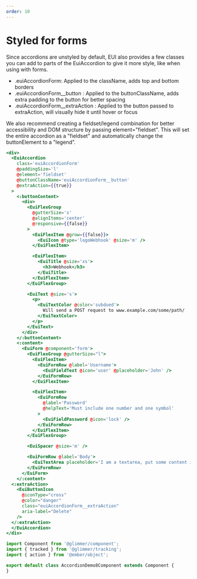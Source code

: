 ```yaml
---
order: 10
---
```


# Styled for forms

<EuiText>
<p>
  Since accordions are unstyled by default, EUI also provides a few classes you
  can add to parts of the EuiAccordion to give it more style, like when using
  with forms.
  <ul>
    <li><EuiCode>.euiAccordionForm</EuiCode>: Applied to the
      <EuiCode>className</EuiCode>, adds top and bottom borders</li>
    <li><EuiCode>.euiAccordionForm__button</EuiCode> : Applied to the
      <EuiCode>buttonClassName</EuiCode>, adds extra padding to the button for
      better spacing</li>
    <li><EuiCode>.euiAccordionForm__extraAction</EuiCode> : Applied to the button
      passed to
      <EuiCode>extraAction</EuiCode>, will visually hide it until hover or focus</li>
  </ul>
</p>
<p>
  We also recommend creating a fieldset/legend combination for better
  accessibility and DOM structure by passing
  <EuiCode>element="fieldset"</EuiCode>. This will set the entire accordion as a
  <EuiCode>"fieldset"</EuiCode>
  and automatically change the buttonElement to a
  <EuiCode>"legend"</EuiCode>.
</p>
</EuiText>

```hbs template
<div>
  <EuiAccordion
    class='euiAccordionForm'
    @paddingSize='l'
    @element='fieldset'
    @buttonClassName='euiAccordionForm__button'
    @extraAction={{true}}
  >
    <:buttonContent>
      <div>
        <EuiFlexGroup
          @gutterSize='s'
          @alignItems='center'
          @responsive={{false}}
        >
          <EuiFlexItem @grow={{false}}>
            <EuiIcon @type='logoWebhook' @size='m' />
          </EuiFlexItem>

          <EuiFlexItem>
            <EuiTitle @size='xs'>
              <h3>Webhook</h3>
            </EuiTitle>
          </EuiFlexItem>
        </EuiFlexGroup>

        <EuiText @size='s'>
          <p>
            <EuiTextColor @color='subdued'>
              Will send a POST request to www.example.com/some/path/
            </EuiTextColor>
          </p>
        </EuiText>
      </div>
    </:buttonContent>
    <:content>
      <EuiForm @component='form'>
        <EuiFlexGroup @gutterSize="l">
          <EuiFlexItem>
            <EuiFormRow @label='Username'>
              <EuiFieldText @icon='user' @placeholder='John' />
            </EuiFormRow>
          </EuiFlexItem>

          <EuiFlexItem>
            <EuiFormRow
              @label='Password'
              @helpText='Must include one number and one symbol'
            >
              <EuiFieldPassword @icon='lock' />
            </EuiFormRow>
          </EuiFlexItem>
        </EuiFlexGroup>

        <EuiSpacer @size='m' />

        <EuiFormRow @label='Body'>
          <EuiTextArea placeholder='I am a textarea, put some content in me!' />
        </EuiFormRow>
      </EuiForm>
    </:content>
  <:extraAction>
    <EuiButtonIcon
      @iconType="cross"
      @color="danger"
      class="euiAccordionForm__extraAction"
      aria-label="Delete"
    />
  </:extraAction>
  </EuiAccordion>
</div>
```

```js component
import Component from '@glimmer/component';
import { tracked } from '@glimmer/tracking';
import { action } from '@ember/object';

export default class AccordionDemo8Component extends Component {
}
```
